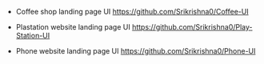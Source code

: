 
- Coffee shop landing page UI 
https://github.com/Srikrishna0/Coffee-UI

- Plastation website landing page UI
https://github.com/Srikrishna0/Play-Station-UI

- Phone website landing page UI
https://github.com/Srikrishna0/Phone-UI